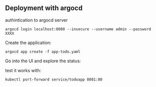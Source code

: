 ## Deployment with argocd

authintication to argocd server
```
argocd login localhost:8080 --insecure --username admin --password XXXX
```
Create the application:
```
argocd app create -f app-todo.yaml
```
Go into the UI and explore the status:

test it works with:
```
kubectl port-forward service/todoapp 8081:80
```